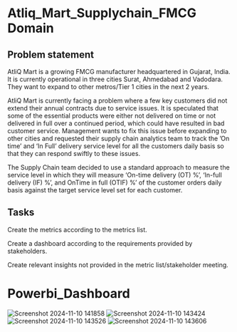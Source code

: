 # Atliq_Mart_Supplychain_FMCG Domain
## Problem statement
AtliQ Mart is a growing FMCG manufacturer headquartered in Gujarat, India. It is currently operational in three cities Surat, Ahmedabad and Vadodara. They want to expand to other metros/Tier 1 cities in the next 2 years.

AtliQ Mart is currently facing a problem where a few key customers did not extend their annual contracts due to service issues. It is speculated that some of the essential products were either not delivered on time or not delivered in full over a continued period, which could have resulted in bad customer service. Management wants to fix this issue before expanding to other cities and requested their supply chain analytics team to track the ’On time’ and ‘In Full’ delivery service level for all the customers daily basis so that they can respond swiftly to these issues.

The Supply Chain team decided to use a standard approach to measure the service level in which they will measure ‘On-time delivery (OT) %’, ‘In-full delivery (IF) %’, and OnTime in full (OTIF) %’ of the customer orders daily basis against the target service level set for each customer.
## Tasks
Create the metrics according to the metrics list.

Create a dashboard according to the requirements provided by stakeholders.

Create relevant insights not provided in the metric list/stakeholder meeting.

# Powerbi_Dashboard

![Screenshot 2024-11-10 141858](https://github.com/user-attachments/assets/1c532b98-c26e-40c5-ad84-86b63cce605c)
![Screenshot 2024-11-10 143424](https://github.com/user-attachments/assets/4e97b690-fcfa-45e3-a2f3-a627707437df)
![Screenshot 2024-11-10 143526](https://github.com/user-attachments/assets/06222aad-efeb-43b0-9bc8-9669be903dbc)
![Screenshot 2024-11-10 143606](https://github.com/user-attachments/assets/dd5ee92e-45f0-4984-92e6-3374c989c521)
